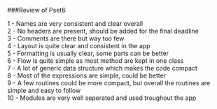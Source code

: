###Review of Pset6

1 - Names are very consistent and clear overall  
2 - No headers are present, should be added for the final deadline  
3 - Comments are there but way too few  
4 - Layout is quite clear and consistent in the app  
5 - Formatting is usually clear, some parts can be better  
6 - Flow is quite simple as most method are kept in one class  
7 - A lot of generic data structure which makes the code compact  
8 - Most of the expressions are simple, could be better  
9 - A few routines could be more compact, but overall the routines are simple and easy to follow  
10 - Modules are very well seperated and used troughout the app
